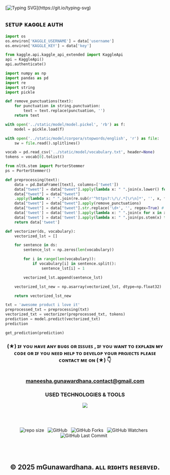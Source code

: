 [![Typing SVG](https://readme-typing-svg.herokuapp.com?font=Fira+Code&weight=600&size=40&pause=1000&color=1FF77A&center=true&vCenter=true&width=750&height=60&lines=SENTIMENT+ANALYSIS+LEARNING...)](https://git.io/typing-svg)

## ꜱᴇᴛᴜᴘ ᴋᴀɢɢʟᴇ ᴀᴜᴛʜ
```python
import os
os.environ['KAGGLE_USERNAME'] = data['username']
os.environ['KAGGLE_KEY'] = data['key']

from kaggle.api.kaggle_api_extended import KaggleApi
api = KaggleApi()
api.authenticate()
```

```python
import numpy as np
import pandas as pd
import re
import string
import pickle

def remove_punctuations(text):
    for punctuation in string.punctuation:
        text = text.replace(punctuation, '')
    return text

with open('../static/model/model.pickel', 'rb') as f:
    model = pickle.load(f)

with open('../static/model/corpora/stopwords/english', 'r') as file:
    sw = file.read().splitlines()

vocab = pd.read_csv('../static/model/vocabulary.txt', header=None)
tokens = vocab[0].tolist()

from nltk.stem import PorterStemmer
ps = PorterStemmer()

def preprocessing(text):
    data = pd.DataFrame([text], columns=['tweet'])
    data["tweet"] = data["tweet"].apply(lambda x: " ".join(x.lower() for x in x.split())) # tweet column to lowercase
    data["tweet"] = data["tweet"]
    .apply(lambda x: " ".join(re.sub(r'^https?:\/\/.*[\r\n]*', '', x, flags=re.MULTILINE) for x in x.split()))
    data["tweet"] = data["tweet"].apply(remove_punctuations)
    data["tweet"] = data["tweet"].str.replace('\d+', '', regex=True) # removing numbers
    data['tweet'] = data['tweet'].apply(lambda x: " ".join(x for x in x.split() if x not in sw))
    data['tweet'] = data['tweet'].apply(lambda x: " ".join(ps.stem(x) for x in x.split())) # getting base words
    return data['tweet']

def vectorizer(ds, vocabulary):
    vectorized_lst = []

    for sentence in ds:
        sentence_lst = np.zeros(len(vocabulary))

        for i in range(len(vocabulary)):
            if vocabulary[i] in sentence.split():
                sentence_lst[i] = 1

        vectorized_lst.append(sentence_lst)

    vectorized_lst_new = np.asarray(vectorized_lst, dtype=np.float32)

    return vectorized_lst_new

txt = 'awesome product i love it'
preprocessed_txt = preprocessing(txt)
vectorized_txt = vectorizer(preprocessed_txt, tokens)
prediction = model.predict(vectorized_txt)
prediction

get_prediction(prediction)
```


<div align="center">

### (★) ɪꜰ ʏᴏᴜ ʜᴀᴠᴇ ᴀɴʏ ʙᴜɢꜱ ᴏʀ ɪꜱꜱᴜᴇꜱ , ɪꜰ ʏᴏᴜ ᴡᴀɴᴛ ᴛᴏ ᴇxᴘʟᴀɪɴ ᴍʏ ᴄᴏᴅᴇ ᴏʀ ɪꜰ ʏᴏᴜ ɴᴇᴇᴅ ʜᴇʟᴘ ᴛᴏ ᴅᴇᴠᴇʟᴏᴘ ʏᴏᴜʀ ᴘʀᴏᴊᴇᴄᴛꜱ ᴘʟᴇᴀꜱᴇ ᴄᴏɴᴛᴀᴄᴛ ᴍᴇ ᴏɴ (★) 👇<br> <br> <br> maneesha.gunawardhana.contact@gmail.com

</div>

<div align="center">
 <h3>USED TECHNOLOGIES & TOOLS</h3>
     <img src="https://skillicons.dev/icons?i=py,pycharm,anaconda,github" />

</div>

<br><br>
<div align="center">

![repo size](https://img.shields.io/github/repo-size/mGunawardhana/sentiment_analysis_project_01?style=for-the-badge) &nbsp;
![GitHub](https://img.shields.io/github/license/mGunawardhana/sentiment_analysis_project_01?style=for-the-badge) &nbsp;
![GitHub Forks](https://img.shields.io/github/forks/mGunawardhana/sentiment_analysis_project_01?&labelColor=black&color=f7b731&style=for-the-badge) &nbsp;
![GitHub Watchers](https://img.shields.io/github/watchers/mGunawardhana/sentiment_analysis_project_01?style=for-the-badge) &nbsp;
![GitHub Last Commit](https://img.shields.io/github/last-commit/mGunawardhana/sentiment_analysis_project_01?style=for-the-badge) &nbsp;

</div>
<br><br>

<div align="center">

## © 2025 mGunawardhana. ᴀʟʟ ʀɪɢʜᴛꜱ ʀᴇꜱᴇʀᴠᴇᴅ.

</div>
